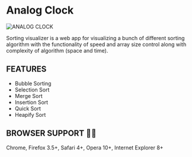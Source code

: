 # Analog Clock

![ANALOG CLOCK](sorting.png)

Sorting visualizer is a web app for visualizing a bunch of different sorting algorithm with the functionality of speed and array size control along with complexity of algorithm (space and time).

## FEATURES

 - Bubble Sorting
 - Selection Sort
 - Merge Sort
 - Insertion Sort
 - Quick Sort
 - Heapify Sort

## BROWSER SUPPORT :man_technologist:

Chrome, Firefox 3.5+, Safari 4+, Opera 10+, Internet Explorer 8+
